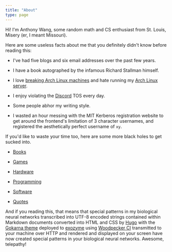 ```yaml
---
title: "About"
type: page
---
```



Hi! I'm Anthony Wang, some random math and CS enthusiast from St. Louis, Misery (er, I meant Missouri).

Here are some useless facts about me that you definitely didn't know before reading this:

- I've had five blogs and six email addresses over the past few years.

- I have a book autographed by the infamous Richard Stallman himself.

- I love [breaking Arch Linux machines](/posts/installing-every-arch-package/) and hate running my [Arch Linux server](https://exozy.me).

- I enjoy violating the [Discord](/posts/installing-every-arch-package/) TOS every day.

- Some people abhor my writing style.

- I wasted an hour messing with the MIT Kerberos registration website to get around the frontend's limitation of 3 character usernames, and registered the aesthetically perfect username of `xy`.

If you'd like to waste your time too, here are some more black holes to get sucked into.

- [Books](books)

- [Games](games)

- [Hardware](hardware)

- [Programming](programming)

- [Software](software)

- [Quotes](quotes)

And if you reading this, that means that special patterns in my biological neural networks transcribed into UTF-8 encoded strings contained within Markdown documents converted into HTML and CSS by [Hugo](https://gohugo.io) with the [Gokarna theme](https://github.com/526avijitgupta/gokarna) deployed to [exozyme](https://exozy.me) using [Woodpecker CI](https://woodpecker-ci.org) transmitted to your machine over HTTP and rendered and displayed on your screen have now created special patterns in your biological neural networks. Awesome, telepathy!
